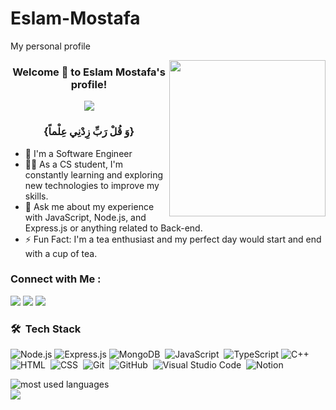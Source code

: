 # Eslam-Mostafa
My personal profile





<img width="250" align="right" src="https://c.tenor.com/_DOBjnGspYAAAAAM/code-coding.gif">

<h3 align="center">
  Welcome 👋 <!-- <img src="https://raw.githubusercontent.com/MartinHeinz/MartinHeinz/master/wave.gif" width="25px"> --> to Eslam Mostafa's profile!
</h3>

<!-- Typing SVG by DenverCoder1 - https://github.com/DenverCoder1/readme-typing-svg -->
<p align="center">
  <a href="https://github.com/DenverCoder1/readme-typing-svg"><img src="https://readme-typing-svg.herokuapp.com/?lines=Back-End%20|%20Node.js%20Developer;Always%20learning%20new%20things&font=Fira%20Code&center=true&width=440&height=45&color=f75c7e&vCenter=true&size=22"></a>
</p> 
<h3 align="center"> {وَ قُلْ رَبِّ زِدْنِي عِلْماً} </h3>





- 🏢 I'm a Software Engineer
- 👨‍💻 As a CS student, I'm constantly learning and exploring new technologies to improve my skills.
- 💬 Ask me about my experience with JavaScript, Node.js, and Express.js or anything related to Back-end.
- ⚡ Fun Fact: I'm a tea enthusiast and my perfect day would start and end with a cup of tea.


### Connect with Me :

<a href="https://www.linkedin.com/in/eslam-mostafa-6b8b57306/" target="_blank"><img src="https://img.shields.io/badge/-Eslam%20Mostafa-0077B5?style=for-the-badge&logo=Linkedin&logoColor=white"/></a>
<a href="https://www.facebook.com/profile.php?id=100034952642993&mibextid=JRoKGi" target="_blank"><img src="https://img.shields.io/badge/-Eslam%20Mostafa-0077B5?style=for-the-badge&logo=Facebook&logoColor=white"/></a>
<a href="https://t.me/Eslam_Mostafa1154" target="_blank"><img src="https://img.shields.io/badge/-Eslam%20Mostafa-0077B5?style=for-the-badge&logo=Telegram&logoColor=white"/></a>
### 🛠 &nbsp;Tech Stack
![Node.js](https://img.shields.io/badge/-Node.js-05122A?style=flat&logo=node.js)
![Express.js](https://img.shields.io/badge/-Express-000000?style=flat&logo=express&logoColor=white)
![MongoDB](https://img.shields.io/badge/-MongoDB-05122A?style=flat&logo=mongodb)&nbsp;
![JavaScript](https://img.shields.io/badge/-JavaScript-05122A?style=flat&logo=javascript)&nbsp;
![TypeScript](https://img.shields.io/badge/-TypeScript-007ACC?style=flat&logo=typescript&logoColor=white)
![C++](https://img.shields.io/badge/-C++-05122A?style=flat&logo=CPlusPlus)&nbsp;
![HTML](https://img.shields.io/badge/-HTML-05122A?style=flat&logo=HTML5)&nbsp;
![CSS](https://img.shields.io/badge/-CSS-05122A?style=flat&logo=CSS3&logoColor=1572B6)&nbsp;
![Git](https://img.shields.io/badge/-Git-05122A?style=flat&logo=git)&nbsp;
![GitHub](https://img.shields.io/badge/-GitHub-05122A?style=flat&logo=github)&nbsp;
![Visual Studio Code](https://img.shields.io/badge/-Visual%20Studio%20Code-05122A?style=flat&logo=visual-studio-code&logoColor=007ACC)&nbsp;
![Notion](https://img.shields.io/badge/-Notion-000000?style=flat&logo=notion&logoColor=white)















<img align="left" src="https://github-readme-stats.vercel.app/api/top-langs?username=eslam1154&show_icons=true&locale=en&layout=compact&theme=radical" alt="most used languages" />
<br>
<a href="https://komarev.com/ghpvc/?username=eslam1154&style=for-the-badge">
    <img src="https://komarev.com/ghpvc/?username=yousefdergham&style=for-the-badge">
</a>

